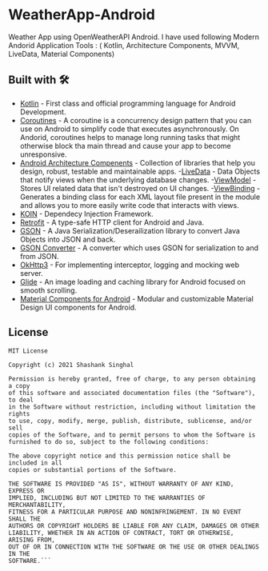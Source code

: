 # WeatherApp-Android
 Weather App using OpenWeatherAPI Android. I have used following Modern Andorid Application Tools : ( Kotlin, Architecture Components, MVVM, LiveData, Material Components)
 

## Built with 🛠
  - [Kotlin](https://kotlinlang.org) - First class and official programming language for Android Development.
  - [Coroutines](https://kotlinlang.org/docs/reference/coroutines-overview.html) - A coroutine is a concurrency design pattern that you can use on Android to simplify code that 
    executes asynchronously. On Andorid, coroutines helps to manage long running tasks that might otherwise block tha main thread and cause your app to become unresponsive.
  - [Android Architecture Compenents](https://developer.android.com/topic/libraries/architecture) - Collection of libraries that help you design, robust, testable and maintainable 
      apps.
      -[LiveData](https://developer.android.com/topic/libraries/architecture/livedata) - Data Objects that notify views when the underlying database changes.
      -[ViewModel](https://developer.android.com/topic/libraries/architecture/viewmodel) - Stores UI related data that isn't destroyed on UI changes.
      -[ViewBinding](https://developer.android.com/topic/libraries/architecture/view-binding) - Generates a binding class for each XML layout file present in the module and 
      allows you to more easily write code that interacts with views.
  - [KOIN](https://insert-koin.io) - Dependecy Injection Framework.
  - [Retrofit](https://square.github.io/retrofit/) - A type-safe HTTP client for Android and Java.
  - [GSON](https://github.com/google/gson) - A Java Serialization/Deserailization library to convert Java Objects into JSON and back. 
  - [GSON Converter](https://github.com/square/retrofit/tree/master/retrofit-converters/gson) - A converter which uses GSON for serialization to and from JSON.
  - [OkHttp3](https://github.com/square/okhttp) -  For implementing interceptor, logging and mocking web server.
  - [Glide](https://github.com/bumptech/glide) - An image loading and caching library for Android focused on smooth scrolling.
  - [Material Components for Android](https://github.com/material-components/material-components-android) - Modular and customizable Material Design UI components for Android.


## License

```
MIT License

Copyright (c) 2021 Shashank Singhal

Permission is hereby granted, free of charge, to any person obtaining a copy
of this software and associated documentation files (the "Software"), to deal
in the Software without restriction, including without limitation the rights
to use, copy, modify, merge, publish, distribute, sublicense, and/or sell
copies of the Software, and to permit persons to whom the Software is
furnished to do so, subject to the following conditions:

The above copyright notice and this permission notice shall be included in all
copies or substantial portions of the Software.

THE SOFTWARE IS PROVIDED "AS IS", WITHOUT WARRANTY OF ANY KIND, EXPRESS OR
IMPLIED, INCLUDING BUT NOT LIMITED TO THE WARRANTIES OF MERCHANTABILITY,
FITNESS FOR A PARTICULAR PURPOSE AND NONINFRINGEMENT. IN NO EVENT SHALL THE
AUTHORS OR COPYRIGHT HOLDERS BE LIABLE FOR ANY CLAIM, DAMAGES OR OTHER
LIABILITY, WHETHER IN AN ACTION OF CONTRACT, TORT OR OTHERWISE, ARISING FROM,
OUT OF OR IN CONNECTION WITH THE SOFTWARE OR THE USE OR OTHER DEALINGS IN THE
SOFTWARE.```

